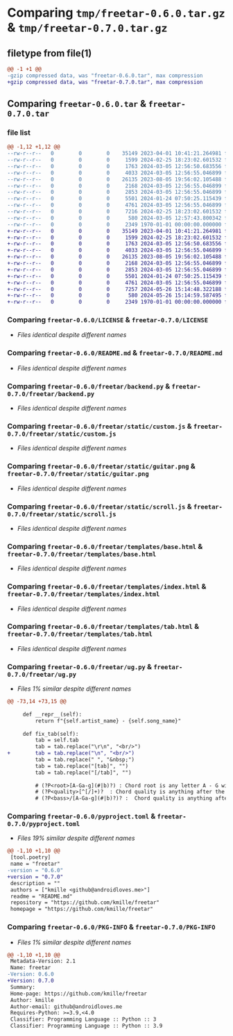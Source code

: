 # Comparing `tmp/freetar-0.6.0.tar.gz` & `tmp/freetar-0.7.0.tar.gz`

## filetype from file(1)

```diff
@@ -1 +1 @@
-gzip compressed data, was "freetar-0.6.0.tar", max compression
+gzip compressed data, was "freetar-0.7.0.tar", max compression
```

## Comparing `freetar-0.6.0.tar` & `freetar-0.7.0.tar`

### file list

```diff
@@ -1,12 +1,12 @@
--rw-r--r--   0        0        0    35149 2023-04-01 10:41:21.264981 freetar-0.6.0/LICENSE
--rw-r--r--   0        0        0     1599 2024-02-25 18:23:02.601532 freetar-0.6.0/README.md
--rw-r--r--   0        0        0     1763 2024-03-05 12:56:50.683556 freetar-0.6.0/freetar/backend.py
--rw-r--r--   0        0        0     4033 2024-03-05 12:56:55.046899 freetar-0.6.0/freetar/static/custom.js
--rw-r--r--   0        0        0    26135 2023-08-05 19:56:02.105488 freetar-0.6.0/freetar/static/guitar.png
--rw-r--r--   0        0        0     2168 2024-03-05 12:56:55.046899 freetar-0.6.0/freetar/static/scroll.js
--rw-r--r--   0        0        0     2853 2024-03-05 12:56:55.046899 freetar-0.6.0/freetar/templates/base.html
--rw-r--r--   0        0        0     5501 2024-01-24 07:50:25.115439 freetar-0.6.0/freetar/templates/index.html
--rw-r--r--   0        0        0     4761 2024-03-05 12:56:55.046899 freetar-0.6.0/freetar/templates/tab.html
--rw-r--r--   0        0        0     7216 2024-02-25 18:23:02.601532 freetar-0.6.0/freetar/ug.py
--rw-r--r--   0        0        0      580 2024-03-05 12:57:43.800342 freetar-0.6.0/pyproject.toml
--rw-r--r--   0        0        0     2349 1970-01-01 00:00:00.000000 freetar-0.6.0/PKG-INFO
+-rw-r--r--   0        0        0    35149 2023-04-01 10:41:21.264981 freetar-0.7.0/LICENSE
+-rw-r--r--   0        0        0     1599 2024-02-25 18:23:02.601532 freetar-0.7.0/README.md
+-rw-r--r--   0        0        0     1763 2024-03-05 12:56:50.683556 freetar-0.7.0/freetar/backend.py
+-rw-r--r--   0        0        0     4033 2024-03-05 12:56:55.046899 freetar-0.7.0/freetar/static/custom.js
+-rw-r--r--   0        0        0    26135 2023-08-05 19:56:02.105488 freetar-0.7.0/freetar/static/guitar.png
+-rw-r--r--   0        0        0     2168 2024-03-05 12:56:55.046899 freetar-0.7.0/freetar/static/scroll.js
+-rw-r--r--   0        0        0     2853 2024-03-05 12:56:55.046899 freetar-0.7.0/freetar/templates/base.html
+-rw-r--r--   0        0        0     5501 2024-01-24 07:50:25.115439 freetar-0.7.0/freetar/templates/index.html
+-rw-r--r--   0        0        0     4761 2024-03-05 12:56:55.046899 freetar-0.7.0/freetar/templates/tab.html
+-rw-r--r--   0        0        0     7257 2024-05-26 15:14:48.322188 freetar-0.7.0/freetar/ug.py
+-rw-r--r--   0        0        0      580 2024-05-26 15:14:59.587495 freetar-0.7.0/pyproject.toml
+-rw-r--r--   0        0        0     2349 1970-01-01 00:00:00.000000 freetar-0.7.0/PKG-INFO
```

### Comparing `freetar-0.6.0/LICENSE` & `freetar-0.7.0/LICENSE`

 * *Files identical despite different names*

### Comparing `freetar-0.6.0/README.md` & `freetar-0.7.0/README.md`

 * *Files identical despite different names*

### Comparing `freetar-0.6.0/freetar/backend.py` & `freetar-0.7.0/freetar/backend.py`

 * *Files identical despite different names*

### Comparing `freetar-0.6.0/freetar/static/custom.js` & `freetar-0.7.0/freetar/static/custom.js`

 * *Files identical despite different names*

### Comparing `freetar-0.6.0/freetar/static/guitar.png` & `freetar-0.7.0/freetar/static/guitar.png`

 * *Files identical despite different names*

### Comparing `freetar-0.6.0/freetar/static/scroll.js` & `freetar-0.7.0/freetar/static/scroll.js`

 * *Files identical despite different names*

### Comparing `freetar-0.6.0/freetar/templates/base.html` & `freetar-0.7.0/freetar/templates/base.html`

 * *Files identical despite different names*

### Comparing `freetar-0.6.0/freetar/templates/index.html` & `freetar-0.7.0/freetar/templates/index.html`

 * *Files identical despite different names*

### Comparing `freetar-0.6.0/freetar/templates/tab.html` & `freetar-0.7.0/freetar/templates/tab.html`

 * *Files identical despite different names*

### Comparing `freetar-0.6.0/freetar/ug.py` & `freetar-0.7.0/freetar/ug.py`

 * *Files 1% similar despite different names*

```diff
@@ -73,14 +73,15 @@
 
     def __repr__(self):
         return f"{self.artist_name} - {self.song_name}"
 
     def fix_tab(self):
         tab = self.tab
         tab = tab.replace("\r\n", "<br/>")
+        tab = tab.replace("\n", "<br/>")
         tab = tab.replace(" ", "&nbsp;")
         tab = tab.replace("[tab]", "")
         tab = tab.replace("[/tab]", "")
 
         # (?P<root>[A-Ga-g](#|b)?) : Chord root is any letter A - G with an optional sharp or flat at the end
         # (?P<quality>[^[/]+)?  : Chord quality is anything after the root, but before the `/` for the base note
         # (?P<bass>/[A-Ga-g](#|b)?)? :  Chord quality is anything after the root, including parens in the case of 'm(maj7)'
```

### Comparing `freetar-0.6.0/pyproject.toml` & `freetar-0.7.0/pyproject.toml`

 * *Files 19% similar despite different names*

```diff
@@ -1,10 +1,10 @@
 [tool.poetry]
 name = "freetar"
-version = "0.6.0"
+version = "0.7.0"
 description = ""
 authors = ["kmille <github@androidloves.me>"]
 readme = "README.md"
 repository = "https://github.com/kmille/freetar"
 homepage = "https://github.com/kmille/freetar"
```

### Comparing `freetar-0.6.0/PKG-INFO` & `freetar-0.7.0/PKG-INFO`

 * *Files 1% similar despite different names*

```diff
@@ -1,10 +1,10 @@
 Metadata-Version: 2.1
 Name: freetar
-Version: 0.6.0
+Version: 0.7.0
 Summary: 
 Home-page: https://github.com/kmille/freetar
 Author: kmille
 Author-email: github@androidloves.me
 Requires-Python: >=3.9,<4.0
 Classifier: Programming Language :: Python :: 3
 Classifier: Programming Language :: Python :: 3.9
```

